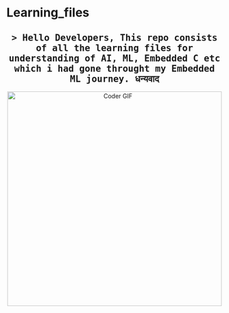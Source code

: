 # Learning_files
<h2 align="center">
        <samp>&gt; Hello Developers, This repo consists of all the learning files for understanding of AI, ML, Embedded C etc which i had gone throught my Embedded ML journey. 
          धन्यवाद
        </samp>
</h2>

<p align="center">
  <img src="https://user-images.githubusercontent.com/74038190/212284136-03988914-d899-44b4-b1d9-4eeccf656e44.gif" alt="Coder GIF" width="500">
</p>
